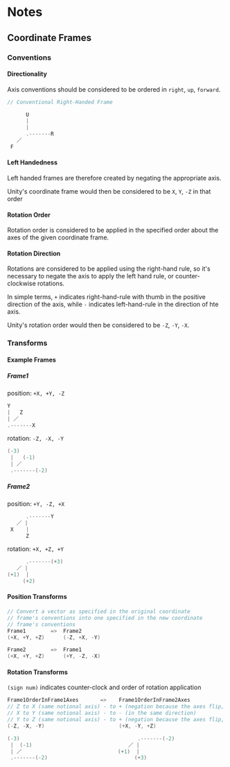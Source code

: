 # Notes

## Coordinate Frames

### Conventions

#### Directionality
Axis conventions should be considered to be ordered in `right`, `up`, `forward`.

```cs
// Conventional Right-Handed Frame

      U
      |
      |
      .-------R
   ／ 
 F       
```

#### Left Handedness
Left handed frames are therefore created by negating the appropriate axis.

Unity's coordinate frame would then be considered to be `X`, `Y`, `-Z` in that order

#### Rotation Order
Rotation order is considered to be applied in the specified order about the axes of the given coordinate frame.

#### Rotation Direction
Rotations are considered to be applied using the right-hand rule, so it's necessary to negate the axis to apply the left hand rule, or counter-clockwise rotations.

In simple terms, `+` indicates right-hand-rule with thumb in the positive direction of the axis, while `-` indicates left-hand-rule in the direction of hte axis.

Unity's rotation order would then be considered to be `-Z`, `-Y`, `-X`.

### Transforms
#### Example Frames
##### Frame1
position: `+X, +Y, -Z`
```cs
Y 
|   Z
| ／
.-------X
```

rotation: `-Z, -X, -Y`
```cs
(-3)
 |   (-1)
 | ／
 .-------(-2)
```

##### Frame2
position: `+Y, -Z, +X`
```cs
      .-------Y
   ／ |
 X    |
      Z
```

rotation: `+X, +Z, +Y`
```cs
      .-------(+3)
   ／ |
(+1)  |
     (+2)
```

#### Position Transforms
```cs
// Convert a vector as specified in the original coordinate
// frame's conventions into one specified in the new coordinate
// frame's conventions
Frame1        =>  Frame2
(+X, +Y, +Z)      (-Z, +X, -Y)

Frame2        =>  Frame1
(+X, +Y, +Z)      (+Y, -Z, -X)
```

#### Rotation Transforms
`(sign num)` indicates counter-clock and order of rotation application 

```cs
Frame1OrderInFrame1Axes       =>    Frame1OrderInFrame2Axes
// Z to X (same notional axis) - to + (negation because the axes flip, accomodating the counter-clock rotation)
// X to Y (same notional axis) - to - (in the same direction)
// Y to Z (same notional axis) - to + (negation because the axes flip, accomodating the counter-clock rotation)
(-Z, -X, -Y)                        (+X, -Y, +Z)

(-3)                                      .-------(-2)
 |  (-1)                               ／ |
 | ／                               (+1)  |
 .-------(-2)                            (+3)
```
